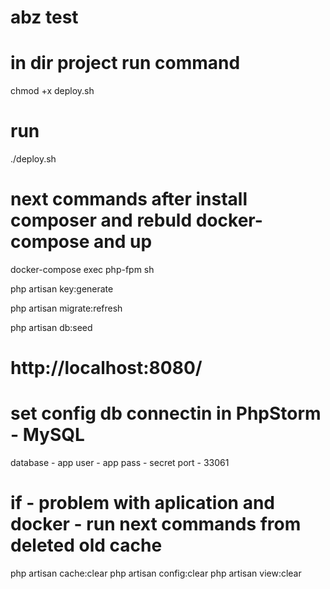 # abz test

# in dir project run command
chmod +x deploy.sh


# run 
./deploy.sh

# next commands after install composer and rebuld docker-compose and up  

docker-compose exec php-fpm sh

php artisan key:generate

php artisan migrate:refresh


php artisan db:seed


# http://localhost:8080/

# set config db connectin in PhpStorm - MySQL

database - app
user - app
pass - secret
port - 33061





# if - problem with aplication and docker - run next commands from deleted old cache
php artisan cache:clear
php artisan config:clear
php artisan view:clear




